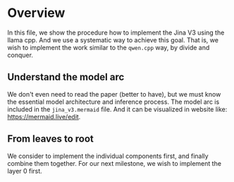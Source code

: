 # Overview
In this file, we show the procedure how to implement the Jina V3 using the llama cpp. And we use a systematic way to achieve this goal. That is, we wish to implement the work similar to the `qwen.cpp` way, by divide and conquer.

## Understand the model arc
We don't even need to read the paper (better to have), but we must know the essential model architecture and inference process. The model arc is included in the `jina_v3.mermaid` file. And it can be visualized in website like: https://mermaid.live/edit. 


## From leaves to root
We consider to implement the individual components first, and finally combine them together. For our next milestone, we wish to implement the layer 0 first.